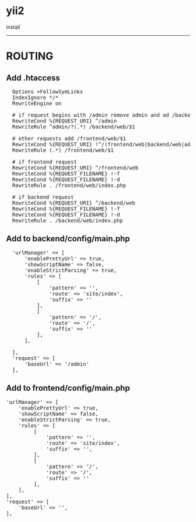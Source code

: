 # yii2

install

<hr>

<h1>ROUTING</h1>

<h2>Add .htaccess</h2>

<pre>
  Options +FollowSymLinks
  IndexIgnore */*
  RewriteEngine on
   
  # if request begins with /admin remove admin and ad /backend/web/
  RewriteCond %{REQUEST_URI} ^/admin
  RewriteRule ^admin/?(.*) /backend/web/$1
   
  # other requests add /frontend/web/$1
  RewriteCond %{REQUEST_URI} !^/(frontend/web|backend/web|admin)
  RewriteRule (.*) /frontend/web/$1
   
  # if frontend request 
  RewriteCond %{REQUEST_URI} ^/frontend/web
  RewriteCond %{REQUEST_FILENAME} !-f
  RewriteCond %{REQUEST_FILENAME} !-d
  RewriteRule . /frontend/web/index.php 
   
  # if backend request
  RewriteCond %{REQUEST_URI} ^/backend/web
  RewriteCond %{REQUEST_FILENAME} !-f
  RewriteCond %{REQUEST_FILENAME} !-d
  RewriteRule . /backend/web/index.php 
</pre>

<h2>Add to backend/config/main.php</h2>

<pre>
  'urlManager' => [
      'enablePrettyUrl' => true,
      'showScriptName' => false,
      'enableStrictParsing' => true,
      'rules' => [
          [
              'pattern' => '',
              'route' => 'site/index',
              'suffix' => ''
          ],
          [
              'pattern' => '<controller>/<action>',
              'route' => '<controller>/<action>',
              'suffix' => ''
          ],
      ],

  ],
  'request' => [
      'baseUrl' => '/admin'
  ],
</pre>

<h2>Add to frontend/config/main.php</h2>

<pre>
'urlManager' => [
    'enablePrettyUrl' => true,
    'showScriptName' => false,
    'enableStrictParsing' => true,
    'rules' => [
         [
             'pattern' => '',
             'route' => 'site/index',
             'suffix' => '',
         ],
         [
             'pattern' => '<controller>/<action>',
             'route' => '<controller>/<action>',
             'suffix' => ''
         ],
    ],
],
'request' => [
    'baseUrl' => '',
],   
</pre>

